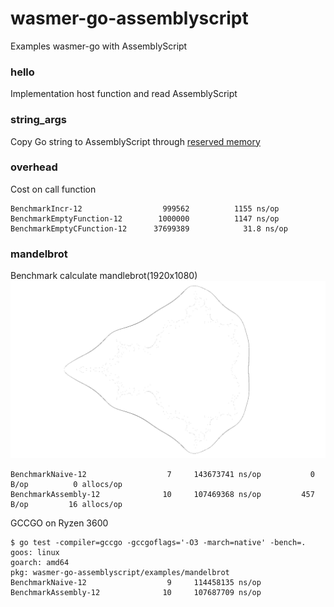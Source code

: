 # wasmer-go-assemblyscript
Examples wasmer-go with AssemblyScript

### hello
Implementation host function and read AssemblyScript

### string_args
Copy Go string to AssemblyScript through [reserved memory](https://www.assemblyscript.org/memory.html#importing-memory)

### overhead
Cost on call function
```
BenchmarkIncr-12              	  999562	      1155 ns/op
BenchmarkEmptyFunction-12     	 1000000	      1147 ns/op
BenchmarkEmptyCFunction-12    	37699389	        31.8 ns/op
```

### mandelbrot
Benchmark calculate mandlebrot(1920x1080) 
![mandelbrot](mandelbrot-g16.png)
```
BenchmarkNaive-12       	       7	 143673741 ns/op	       0 B/op	       0 allocs/op
BenchmarkAssembly-12    	      10	 107469368 ns/op	     457 B/op	      16 allocs/op
```

GCCGO on Ryzen 3600
```
$ go test -compiler=gccgo -gccgoflags='-O3 -march=native' -bench=.
goos: linux
goarch: amd64
pkg: wasmer-go-assemblyscript/examples/mandelbrot
BenchmarkNaive-12       	       9	 114458135 ns/op
BenchmarkAssembly-12    	      10	 107687709 ns/op
```